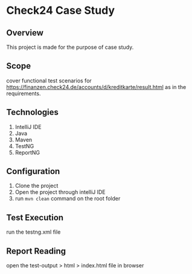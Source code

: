 # Check24 Case Study

Overview
---

This project is made for the purpose of case study.

Scope
----
cover functional test scenarios for https://finanzen.check24.de/accounts/d/kreditkarte/result.html as in the requirements.

Technologies
----
1. IntelliJ IDE
2. Java
3. Maven
4. TestNG
5. ReportNG

Configuration
----
1. Clone the project
2. Open the project through intelliJ IDE
3. run `mvn clean` command on the root folder


Test Execution
----
run the testng.xml file


Report Reading
----
open the test-output > html > index.html file in browser